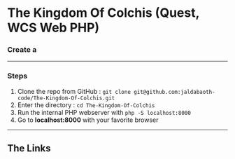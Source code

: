 <h1>The Kingdom Of Colchis (Quest, WCS Web PHP)</h1>

### Create a 


---

### Steps

1. Clone the repo from GitHub : `git clone git@github.com:jaldabaoth-code/The-Kingdom-Of-Colchis.git`
2. Enter the directory : `cd The-Kingdom-Of-Colchis`
3. Run the internal PHP webserver with `php -S localhost:8000`
4. Go to <b>localhost:8000</b> with your favorite browser

---

## The Links
